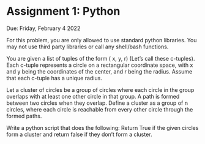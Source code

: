# Assignment 1: Python

Due: Friday, February 4 2022

For this problem, you are only allowed to use standard python libraries. You may not use third party libraries or call any shell/bash functions.

You are given a list of tuples of the form ( x, y, r) (Let’s call these c-tuples). Each c-tuple represents a circle on a rectangular coordinate space, with x and y being the coordinates of the center, and r being the radius. Assume that each c-tuple has a unique radius.

Let a cluster of circles be a group of circles where each circle in the group overlaps with at least one other circle in that group. A path is formed between two circles when they overlap. Define a cluster as a group of n circles, where each circle is reachable from every other circle through the formed paths.

Write a python script that does the following: Return True if the given circles form a cluster and return false if they don’t form a cluster.

